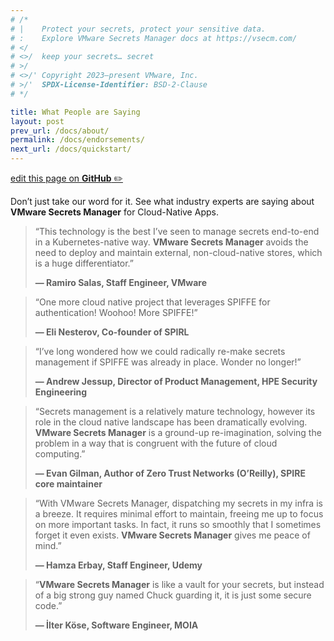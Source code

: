 ```yaml
---
# /*
# |    Protect your secrets, protect your sensitive data.
# :    Explore VMware Secrets Manager docs at https://vsecm.com/
# </
# <>/  keep your secrets… secret
# >/
# <>/' Copyright 2023–present VMware, Inc.
# >/'  SPDX-License-Identifier: BSD-2-Clause
# */

title: What People are Saying
layout: post
prev_url: /docs/about/
permalink: /docs/endorsements/
next_url: /docs/quickstart/
---
```


<p class="github-button"
><a href="https://github.com/vmware-tanzu/secrets-manager/blob/main/docs/_pages/0030-endorsements.md"
>edit this page on <strong>GitHub</strong> ✏️</a></p>

Don’t just take our word for it. See what industry experts
are saying about **VMware Secrets Manager** for Cloud-Native Apps.

> “This technology is the best I’ve seen to manage secrets end-to-end in a
> Kubernetes-native way. **VMware Secrets Manager** avoids the need to deploy
> and maintain external, non-cloud-native stores, which is a huge differentiator.”
> 
> **— Ramiro Salas, Staff Engineer, VMware**

> “One more cloud native project that leverages SPIFFE for authentication!
> Woohoo! More SPIFFE!”
> 
> **— Eli Nesterov, Co-founder of SPIRL**

> “I’ve long wondered how we could radically re-make secrets management if
> SPIFFE was already in place. Wonder no longer!”
> 
> **— Andrew Jessup, Director of Product Management, HPE Security Engineering**

> “Secrets management is a relatively mature technology, however its role in the
> cloud native landscape has been dramatically evolving. **VMware Secrets Manager**
> is a ground-up re-imagination, solving the problem in a way that is congruent
> with the future of cloud computing.”
> 
> **— Evan Gilman, Author of Zero Trust Networks (O’Reilly),
> SPIRE core maintainer**

> “With VMware Secrets Manager, dispatching my secrets in my infra is a breeze. It requires
> minimal effort to maintain, freeing me up to focus on more important tasks.
> In fact, it runs so smoothly that I sometimes forget it even exists.
> **VMware Secrets Manager** gives me peace of mind.”
> 
> **— Hamza Erbay, Staff Engineer, Udemy**
 

> “**VMware Secrets Manager** is like a vault for your secrets, but instead of a
> big strong guy named Chuck guarding it, it is just some secure code.”
> 
> **— İlter Köse, Software Engineer, MOIA**
